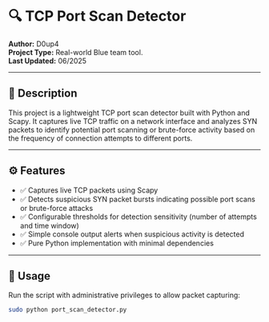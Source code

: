 # 🔍 TCP Port Scan Detector

**Author:**  D0up4  
**Project Type:**  Real-world Blue team tool.   
**Last Updated:** 06/2025

---

## 📘 Description

This project is a lightweight TCP port scan detector built with Python and Scapy. It captures live TCP traffic on a network interface and analyzes SYN packets to identify potential port scanning or brute-force activity based on the frequency of connection attempts to different ports.

---

## ⚙️ Features

- ✅ Captures live TCP packets using Scapy
- ✅ Detects suspicious SYN packet bursts indicating possible port scans or brute-force attacks
- ✅ Configurable thresholds for detection sensitivity (number of attempts and time window)
- ✅ Simple console output alerts when suspicious activity is detected
- ✅ Pure Python implementation with minimal dependencies

---

## 🚀 Usage

Run the script with administrative privileges to allow packet capturing:

```bash
sudo python port_scan_detector.py
